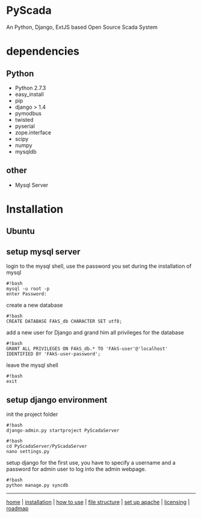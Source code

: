 PyScada
=======

An Python, Django, ExtJS based Open Source Scada System


# dependencies
## Python
* Python 2.7.3
* easy_install
* pip
* django > 1.4
* pymodbus 
* twisted 
* pyserial
* zope.interface
* scipy
* numpy
* mysqldb
## other
* Mysql Server
# Installation
## Ubuntu

## setup mysql server
login to the mysql shell, use the password you set during the installation of mysql
```
#!bash
mysql -u root -p
enter Password:
```
create a new database
```
#!bash
CREATE DATABASE FAkS_db CHARACTER SET utf8;
```
add a new user for Django and grand him all privileges for the database
```
#!bash
GRANT ALL PRIVILEGES ON FAkS_db.* TO 'FAkS-user'@'localhost' IDENTIFIED BY 'FAkS-user-password';
```
leave the mysql shell

```
#!bash
exit
```

## setup django environment

init the project folder

```
#!bash
django-admin.py startproject PyScadaServer
```

```
#!bash
cd PyScadaServer/PyScadaServer
nano settings.py
```




setup django for the first use, you have to specify a username and a password for admin user to log into the admin webpage.


```
#!bash
python manage.py syncdb 
```

-----------------------------------------------------------------------------------------------------------
[home](wiki) | [installation](Installation) | [how to use](how%20to%20use) | [file structure](file%20structure) | [set up apache](set%20up%20apache) | [licensing](Licensing) | [roadmap](roadmap)
